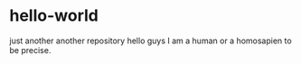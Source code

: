 # hello-world
just another another repository
hello guys I am a human or a homosapien to be precise.
